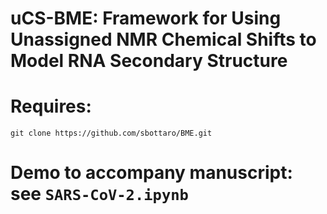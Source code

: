 # uCS-BME: Framework for Using Unassigned NMR Chemical Shifts to Model RNA Secondary Structure

# Requires:
```
git clone https://github.com/sbottaro/BME.git
```

# Demo to accompany manuscript: see ```SARS-CoV-2.ipynb ```
